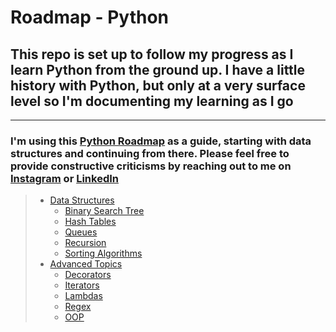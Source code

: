# Roadmap - Python

## This repo is set up to follow my progress as I learn Python from the ground up. I have a little history with Python, but only at a very surface level so I'm documenting my learning as I go

---

### I'm using this [Python Roadmap](roadmap.sh/python) as a guide, starting with data structures and continuing from there. Please feel free to provide **constructive** criticisms by reaching out to me on [Instagram](https://www.instagram.com/will_spencer171) or [LinkedIn](https://www.linkedin.com/in/willspencer171)

> - [Data Structures](https://github.com/willspencer171/python_roadmap/tree/master/Data%20Structures)
>   - [Binary Search Tree](https://github.com/willspencer171/python_roadmap/tree/master/Data%20Structures/Binary%20Search%20Tree)
>   - [Hash Tables](https://github.com/willspencer171/python_roadmap/tree/master/Data%20Structures/Hash%20Tables)
>   - [Queues](https://github.com/willspencer171/python_roadmap/tree/master/Data%20Structures/Queues)
>   - [Recursion](https://github.com/willspencer171/python_roadmap/tree/master/Data%20Structures/Recursion/recursion.py)
>   - [Sorting Algorithms](https://github.com/willspencer171/python_roadmap/tree/master/Data%20Structures/Sorting%Algorithms)
> - [Advanced Topics](https://github.com/willspencer171/python_roadmap/tree/master/Advanced%20Topics)
>   - [Decorators](https://github.com/willspencer171/python_roadmap/tree/master/Advanced%20Topics/decorators.py)
>   - [Iterators](https://github.com/willspencer171/python_roadmap/tree/master/Advanced%20Topics/iterators.py)
>   - [Lambdas](https://github.com/willspencer171/python_roadmap/tree/master/Advanced%20Topics/lambdas.py)
>   - [Regex](https://github.com/willspencer171/python_roadmap/tree/master/Advanced%20Topics/regex.py)
>   - [OOP](https://github.com/willspencer171/python_roadmap/tree/master/Advanced%20Topics/OOP)
